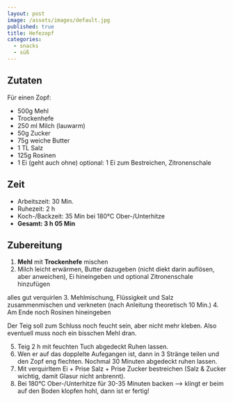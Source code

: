 ```yaml
---
layout: post
image: /assets/images/default.jpg
published: true
title: Hefezopf
categories:
  - snacks
  - süß
---
```

## Zutaten
Für einen Zopf:
- 500g Mehl
- Trockenhefe
- 250 ml Milch (lauwarm)
- 50g Zucker
- 75g weiche Butter
- 1 TL Salz
- 125g Rosinen
- 1 Ei (geht auch ohne)
optional: 1 Ei zum Bestreichen, Zitronenschale

## Zeit
- Arbeitszeit: 30 Min.
- Ruhezeit: 2 h
- Koch-/Backzeit: 35 Min bei 180°C Ober-/Unterhitze
- **Gesamt: 3 h 05 Min**

## Zubereitung
1. **Mehl** mit **Trockenhefe** mischen
2. Milch leicht erwärmen, Butter dazugeben (nicht diekt darin auflösen, aber anweichen), Ei hineingeben und optional Zitronenschale hinzufügen

alles gut verquirlen
3. Mehlmischung, Flüssigkeit und Salz zusammenmischen und verkneten (nach Anleitung theoretisch 10 Min.)
4. Am Ende noch Rosinen hineingeben

Der Teig soll zum Schluss noch feucht sein, aber nicht mehr kleben. Also eventuell muss noch ein bisschen Mehl dran.

5. Teig 2 h mit feuchten Tuch abgedeckt Ruhen lassen.
6. Wen er auf das dopplelte Aufegangen ist, dann in 3 Stränge teilen und den Zopf eng flechten. Nochmal 30 Minuten abgedeckt ruhen lassen.
7. Mit verquirltem Ei + Prise Salz + Prise Zucker bestreichen (Salz & Zucker wichtig, damit Glasur nicht anbrennt).
8. Bei 180°C Ober-/Unterhitze für 30-35 Minuten backen --> klingt er beim auf den Boden klopfen hohl, dann ist er fertig!

